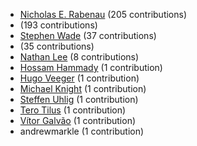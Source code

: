 * [Nicholas E. Rabenau](https://github.com/nerab) (205 contributions)
* [](https://github.com/apps/dependabot-preview) (193 contributions)
* [Stephen Wade](https://github.com/stephenwade) (37 contributions)
* [](https://github.com/apps/dependabot) (35 contributions)
* [Nathan Lee](https://github.com/X0nic) (8 contributions)
* [Hossam Hammady](https://github.com/hammady) (1 contribution)
* [Hugo Veeger](https://github.com/dkhgh) (1 contribution)
* [Michael Knight](https://github.com/miknight) (1 contribution)
* [Steffen Uhlig](https://github.com/suhlig) (1 contribution)
* [Tero Tilus](https://github.com/terotil) (1 contribution)
* [Vítor Galvão](https://github.com/vitorgalvao) (1 contribution)
* andrewmarkle (1 contribution)